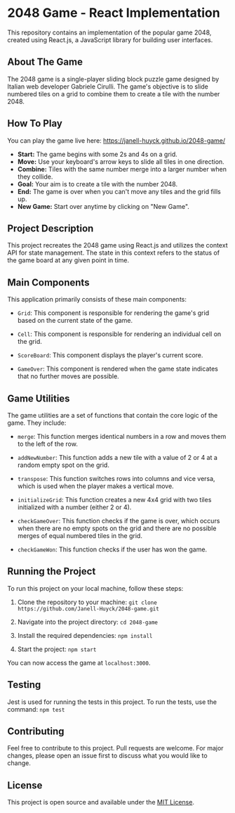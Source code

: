 # 2048 Game - React Implementation

This repository contains an implementation of the popular game 2048, created using React.js, a JavaScript library for building user interfaces.

## About The Game

The 2048 game is a single-player sliding block puzzle game designed by Italian web developer Gabriele Cirulli. The game's objective is to slide numbered tiles on a grid to combine them to create a tile with the number 2048.

## How To Play

You can play the game live here: https://janell-huyck.github.io/2048-game/

- **Start:** The game begins with some 2s and 4s on a grid.
- **Move:** Use your keyboard's arrow keys to slide all tiles in one direction.
- **Combine:** Tiles with the same number merge into a larger number when they collide.
- **Goal:** Your aim is to create a tile with the number 2048.
- **End:** The game is over when you can't move any tiles and the grid fills up.
- **New Game:** Start over anytime by clicking on "New Game".

## Project Description

This project recreates the 2048 game using React.js and utilizes the context API for state management. The state in this context refers to the status of the game board at any given point in time. 

## Main Components

This application primarily consists of these main components:

- `Grid`: This component is responsible for rendering the game's grid based on the current state of the game. 
  
- `Cell`: This component is responsible for rendering an individual cell on the grid.

- `ScoreBoard`: This component displays the player's current score.

- `GameOver`: This component is rendered when the game state indicates that no further moves are possible.

## Game Utilities

The game utilities are a set of functions that contain the core logic of the game. They include:

- `merge`: This function merges identical numbers in a row and moves them to the left of the row.

- `addNewNumber`: This function adds a new tile with a value of 2 or 4 at a random empty spot on the grid.

- `transpose`: This function switches rows into columns and vice versa, which is used when the player makes a vertical move.

- `initializeGrid`: This function creates a new 4x4 grid with two tiles initialized with a number (either 2 or 4).

- `checkGameOver`: This function checks if the game is over, which occurs when there are no empty spots on the grid and there are no possible merges of equal numbered tiles in the grid.
  
- `checkGameWon`: This function checks if the user has won the game.

## Running the Project

To run this project on your local machine, follow these steps:

1. Clone the repository to your machine:
    `git clone https://github.com/Janell-Huyck/2048-game.git`

2. Navigate into the project directory:
    `cd 2048-game`

3. Install the required dependencies:
    `npm install`

4. Start the project:
    `npm start`

You can now access the game at `localhost:3000`.

## Testing

Jest is used for running the tests in this project. To run the tests, use the command:
    `npm test`

## Contributing

Feel free to contribute to this project. Pull requests are welcome. For major changes, please open an issue first to discuss what you would like to change.

## License

This project is open source and available under the [MIT License](LICENSE).
